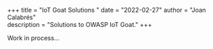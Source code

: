 +++ 
title = "IoT Goat Solutions " 
date = "2022-02-27" 
author = "Joan Calabrés"  
description = "Solutions to OWASP IoT Goat." 
+++

Work in process...